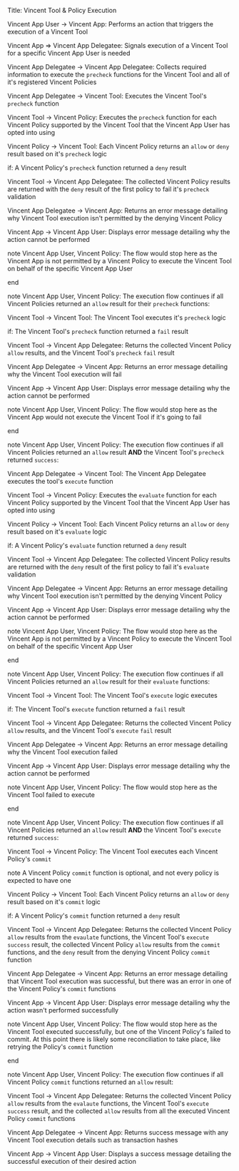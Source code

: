 Title: Vincent Tool & Policy Execution

Vincent App User -> Vincent App: Performs an action that triggers the execution of a Vincent Tool

Vincent App => Vincent App Delegatee: Signals execution of a Vincent Tool for a specific Vincent App User is needed

Vincent App Delegatee -> Vincent App Delegatee: Collects required information to execute the `precheck` functions for the Vincent Tool and all of it's registered Vincent Policies

Vincent App Delegatee -> Vincent Tool: Executes the Vincent Tool's `precheck` function

Vincent Tool -> Vincent Policy: Executes the `precheck` function for each Vincent Policy supported by the Vincent Tool that the Vincent App User has opted into using

Vincent Policy -> Vincent Tool: Each Vincent Policy returns an `allow` or `deny` result based on it's `precheck` logic

if: A Vincent Policy's `precheck` function returned a `deny` result

Vincent Tool -> Vincent App Delegatee: The collected Vincent Policy results are returned with the `deny` result of the first policy to fail it's `precheck` validation
  
Vincent App Delegatee -> Vincent App: Returns an error message detailing why Vincent Tool execution isn't permitted by the denying Vincent Policy

Vincent App -> Vincent App User: Displays error message detailing why the action cannot be performed

note Vincent App User, Vincent Policy: The flow would stop here as the Vincent App is not permitted by a Vincent Policy to execute the Vincent Tool on behalf of the specific Vincent App User

end

note Vincent App User, Vincent Policy: The execution flow continues if all Vincent Policies returned an `allow` result for their `precheck` functions:

Vincent Tool -> Vincent Tool: The Vincent Tool executes it's `precheck` logic

if: The Vincent Tool's `precheck` function returned a `fail` result

Vincent Tool -> Vincent App Delegatee: Returns the collected Vincent Policy `allow` results, and the Vincent Tool's `precheck` `fail` result
  
Vincent App Delegatee -> Vincent App: Returns an error message detailing why the Vincent Tool execution will fail

Vincent App -> Vincent App User: Displays error message detailing why the action cannot be performed

note Vincent App User, Vincent Policy: The flow would stop here as the Vincent App would not execute the Vincent Tool if it's going to fail

end

note Vincent App User, Vincent Policy: The execution flow continues if all Vincent Policies returned an `allow` result **AND** the Vincent Tool's `precheck` returned `success`:

Vincent App Delegatee -> Vincent Tool: The Vincent App Delegatee executes the tool's `execute` function

Vincent Tool -> Vincent Policy: Executes the `evaluate` function for each Vincent Policy supported by the Vincent Tool that the Vincent App User has opted into using

Vincent Policy -> Vincent Tool: Each Vincent Policy returns an `allow` or `deny` result based on it's `evaluate` logic

if: A Vincent Policy's `evaluate` function returned a `deny` result

Vincent Tool -> Vincent App Delegatee: The collected Vincent Policy results are returned with the `deny` result of the first policy to fail it's `evaluate` validation
  
Vincent App Delegatee -> Vincent App: Returns an error message detailing why Vincent Tool execution isn't permitted by the denying Vincent Policy

Vincent App -> Vincent App User: Displays error message detailing why the action cannot be performed

note Vincent App User, Vincent Policy: The flow would stop here as the Vincent App is not permitted by a Vincent Policy to execute the Vincent Tool on behalf of the specific Vincent App User

end

note Vincent App User, Vincent Policy: The execution flow continues if all Vincent Policies returned an `allow` result for their `evaluate` functions:

Vincent Tool -> Vincent Tool: The Vincent Tool's `execute` logic executes

if: The Vincent Tool's `execute` function returned a `fail` result

Vincent Tool -> Vincent App Delegatee: Returns the collected Vincent Policy `allow` results, and the Vincent Tool's `execute` `fail` result
  
Vincent App Delegatee -> Vincent App: Returns an error message detailing why the Vincent Tool execution failed

Vincent App -> Vincent App User: Displays error message detailing why the action cannot be performed

note Vincent App User, Vincent Policy: The flow would stop here as the Vincent Tool failed to execute

end

note Vincent App User, Vincent Policy: The execution flow continues if all Vincent Policies returned an `allow` result **AND** the Vincent Tool's `execute` returned `success`:

Vincent Tool -> Vincent Policy: The Vincent Tool executes each Vincent Policy's `commit`

note A Vincent Policy `commit` function is optional, and not every policy is expected to have one

Vincent Policy -> Vincent Tool: Each Vincent Policy returns an `allow` or `deny` result based on it's `commit` logic

if: A Vincent Policy's `commit` function returned a `deny` result

Vincent Tool -> Vincent App Delegatee: Returns the collected Vincent Policy `allow` results from the `evaulate` functions, the Vincent Tool's `execute` `success` result, the collected Vincent Policy `allow` results from the `commit` functions, and the `deny` result from the denying Vincent Policy `commit` function
  
Vincent App Delegatee -> Vincent App: Returns an error message detailing that Vincent Tool execution was successful, but there was an error in one of the Vincent Policy's `commit` functions

Vincent App -> Vincent App User: Displays error message detailing why the action wasn't performed successfully

note Vincent App User, Vincent Policy: The flow would stop here as the Vincent Tool executed successfully, but one of the Vincent Policy's failed to commit. At this point there is likely some reconciliation to take place, like retrying the Policy's `commit` function

end

note Vincent App User, Vincent Policy: The execution flow continues if all Vincent Policy `commit` functions returned an `allow` result:

Vincent Tool -> Vincent App Delegatee: Returns the collected Vincent Policy `allow` results from the `evalaute` functions, the Vincent Tool's `execute` `success` result, and the collected `allow` results from all the executed Vincent Policy `commit` functions

Vincent App Delegatee -> Vincent App: Returns success message with any Vincent Tool execution details such as transaction hashes

Vincent App -> Vincent App User: Displays a success message detailing the successful execution of their desired action
